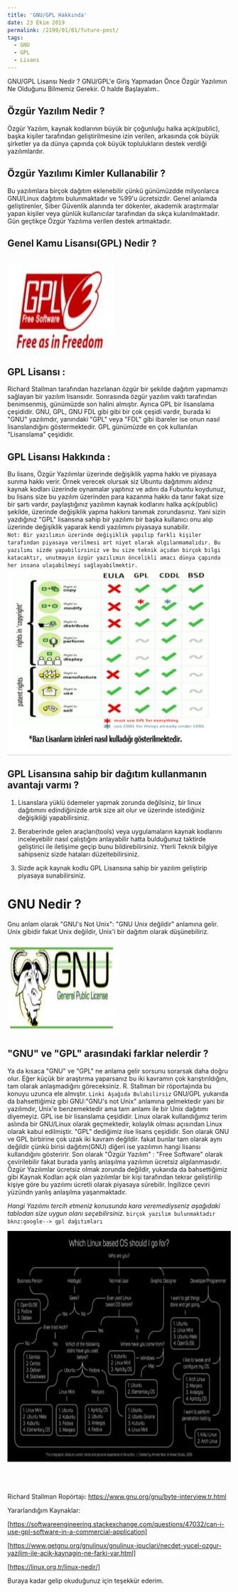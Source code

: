 ```yaml
---
title: 'GNU/GPL Hakkında'
date: 23 Ekim 2019
permalink: /2199/01/01/future-post/
tags:
  - GNU
  - GPL
  - Lisans
---
```

GNU/GPL Lisansı Nedir ? GNU/GPL'e Giriş Yapmadan Önce Özgür Yazılımın Ne Olduğunu Bilmemiz Gerekir. O halde Başlayalım..


Özgür Yazılım Nedir ?
------
Özgür Yazılım, kaynak kodlarının büyük bir çoğunluğu halka açık(public), başka kişiler tarafından geliştirilmesine izin verilen, arkasında çok büyük şirketler
ya da dünya çapında çok büyük toplulukların destek verdiği yazılımlardır.

Özgür Yazılımı Kimler Kullanabilir ?
------
Bu yazılımlara birçok dağıtım eklenebilir çünkü günümüzdde milyonlarca GNU/Linux dağıtımı bulunmaktadır ve %99'u ücretsizdir. Genel anlamda geliştirenler, Siber Güvenlik alanında ter dökenler, akademik araştırmalar yapan kişiler veya günlük kullanıcılar tarafından da sıkça kulanılmaktadır. Gün geçtikçe Özgür Yazılıma verilen destek artmaktadır.

Genel Kamu Lisansı(GPL) Nedir ? 
------
<br/><img src="/images/gpllogo.JPG" width="240" height="200" align="center"><br/>

GPL Lisansı :
------
Richard Stallman tarafından hazırlanan özgür bir şekilde dağıtım yapmamızı sağlayan bir yazılım lisansıdır. Sonrasında özgür yazılım vaktı tarafından benimsenmiş, günümüzde son halini almıştır. Ayrıca GPL bir lisanslama çeşididir. GNU, GPL, GNU FDL gibi gibi bir çok çeşidi vardır, burada ki "GNU" yazılımdır, yanındaki "GPL" veya "FDL" gibi ibareler ise onun nasıl lisanslandığını göstermektedir. GPL günümüzde en çok kullanılan "Lisanslama" çeşididir.

GPL Lisansı Hakkında :
------
Bu lisans, Özgür Yazılımlar üzerinde değişiklik yapma hakkı ve piyasaya sunma hakkı verir. Örnek verecek olursak siz Ubuntu dağıtımını aldınız kaynak kodları üzerinde oynamalar yaptınız ve adını da Fubuntu koydunuz, bu lisans size bu yazılım üzerinden para kazanma hakkı da tanır fakat size bir şartı vardır, paylaştığınız yazılımın kaynak kodlarını halka açık(public) şekilde, üzerinde değişiklik yapma hakkını tanımak zorundasınız. Yani sizin yazdığınız "GPL" lisansına sahip bir yazılımı bir başka kullanıcı onu alıp üzerinde değişiklik yaparak kendi yazılımını piyasaya sunabilir.<br/>
`Not: Bir yazılımın üzerinde değişiklik yapılıp farklı kişiler tarafından piyasaya verilmesi art niyet olarak algılanmamalıdır. Bu yazılımı sizde yapabilirsiniz ve bu size teknik açıdan birçok bilgi katacaktır, unutmayın özgür yazılımın öncelikli amacı dünya çapında her insana ulaşabilmeyi sağlayabilmektir.`
<br/><img src="/images/lisanskarsilastirma.JPG" width="520" height="420" align="center"><br/>

GPL Lisansına sahip bir dağıtım kullanmanın avantajı varmı ?
------

1. Lisanslara yüklü ödemeler yapmak zorunda değilsiniz, bir linux dağıtımını edindiğinizde artık size ait olur ve üzerinde istediğiniz değişikliği yapabilirsiniz.

2. Beraberinde gelen araçları(tools) veya uygulamaların kaynak kodlarını inceleyebilir nasıl çalıştığını anlayabilir hatta bulduğunuz taktirde geliştirici ile iletişime geçip bunu bildirebilirsiniz. Yterli Teknik bilgiye sahipseniz sizde hataları düzeltebilirsiniz.

3. Sizde açık kaynak kodlu GPL Lisansına sahip bir yazılım geliştirip piyasaya sunabilirsiniz.

GNU Nedir ?
======
Gnu anlam olarak "GNU's Not Unix": "GNU Unix değildir" anlamına gelir. Unix gibidir fakat Unix değildir, Unix'i bir dağıtım olarak düşünebiliriz.

<img src="/images/gnulogo.JPG" width="250" height="210" align="center"><br/>

"GNU" ve "GPL" arasındaki farklar nelerdir ?
------
Ya da kısaca "GNU" ve "GPL" ne anlama gelir sorsunu sorarsak daha doğru olur. Eğer küçük bir araştırma yaparsanız bu iki kavramın çok karıştırıldığını, tam olarak anlaşmadığını göreceksiniz. R. Stallman bir röportajında bu konuyu uzunca ele almıştır.
`Linki Aşağıda Bulabilirsiz` GNU/GPL yukarıda da bahsettiğimiz gibi GNU:"GNU's not Unix" anlamına gelmektedir yani bir yazılımdır, Unix'e benzemektedir ama tam anlamı ile  bir Unix dağıtımı diyemeyiz. GPL ise bir lisanslama çeşididir. Linux olarak kullandığımız terim aslında bir GNU/Linux olarak geçmektedir, kolaylık olması açısından Linux olarak kabul edilmiştir. "GPL" dediğimiz ilse lisans çeşididir. Son olarak GNU ve GPL birbirine çok uzak iki kavram değildir. fakat bunlar tam olarak aynı değildir çünkü birisi dağıtım(GNU) diğeri ise yazılımın hangi lisansı kullandığını gösteririr. Son olarak "Özgür Yazılım" : "Free Software" olarak çevirilebilir fakat burada yanlış anlaşılma yazılımın ücretsiz algılanmasıdır. Özgür Yazılımlar ücretsiz olmak zorunda değildir, yukarıda da bahsettiğimiz gibi Kaynak Kodları açık olan yazılımlar bir kişi tarafından tekrar geliştirilip kişiye göre bu yazılımı ücretli olarak piyasaya sürebilir. İngilizce çeviri yüzündn yanlış anlaşılma yaşanmaktadır.


<i>Hangi Yazılımı tercih etmeniz konusunda kara veremediyseniz aşağıdaki tablodan size uygun olanı seçebilirsiniz.</i> `birçok yazılım bulunmaktadır bknz:google--> gpl dağıtımları`<br/>

<img src="/images/hangios.JPG" width="600" height="520" align="center"><br/><br/><br/><br/><br/>
Richard Stallman Ropörtajı: https://www.gnu.org/gnu/byte-interview.tr.html




Yararlandığım Kaynaklar:

[https://softwareengineering.stackexchange.com/questions/47032/can-i-use-gpl-software-in-a-commercial-application]

[https://www.getgnu.org/gnulinux/gnulinux-ipuclari/necdet-yucel-ozgur-yazilim-ile-acik-kaynagin-ne-farki-var.html]
  
[https://linux.org.tr/linux-nedir/]


 Buraya kadar gelip okuduğunuz için teşekkür ederim.

